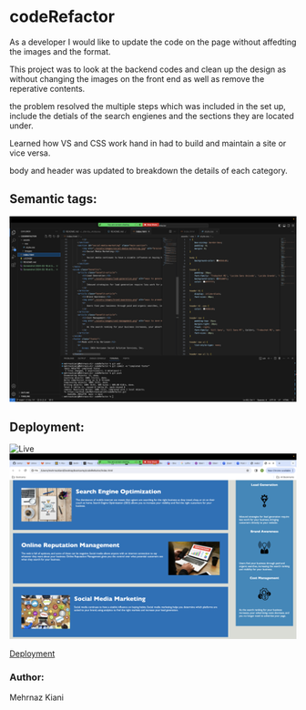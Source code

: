 # codeRefactor

As a developer I would like to update the code on the page without affedting the images and the format. 

This project was to look at the backend codes and clean up the design as without changing the images on the front end as well as remove the reperative contents. 

the problem resolved the multiple steps which was included in the set up, include the detials of the search engienes and the sections they are located under. 

Learned how VS and CSS work hand in had to build and maintain a site or vice versa. 

body and header was updated to breakdown the details of each category. 

## Semantic tags:
![Screenshot1](/Screenshot%202024-02-18%20at%203.08.44%20PM.png)

## Deployment:

![Live](/Screenshot%202024-02-18%20at%203.07.00%20PM.png)
![Live](/Screenshot%202024-02-18%20at%203.07.46%20PM.png)


[Deployment]()

### Author:
Mehrnaz Kiani
